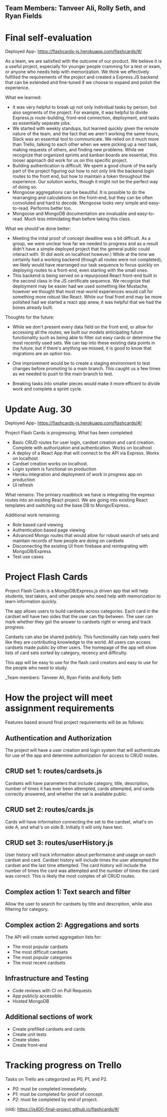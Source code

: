 ## Team Members:  Tanveer Ali, Rolly Seth, and Ryan Fields

# Final self-evaluation

Deployed App- https://flashcards-js.herokuapp.com/flashcards/#/

As a team, we are satisfied with the outcome of our product. We believe it is a useful project, especially for younger people cramming for a test or exam, or anyone who needs help with memorization. We think we effectively fulfilled the requirements of the project and created a Express.JS backend that can be extended and fine-tuned if we choose to expand and polish the experience.

What we learned:
- It was very helpful to break up not only individual tasks by person, but also segments of the project. For example, it was helpful to divide Express.js route-building, front-end connection, deployment, and tasks as essentially separate jobs.
- We started with weekly standups, but learned quickly given the remote nature of the team, and the fact that we aren't working the same hours, Slack was an essential tool to communicate. We relied on it much more than Trello, talking to each other when we were picking up a next task, making requests of others, and finding new problems. While we recognize that organized sprints and kanban boards are essential, this looser approach did work for us on this specific project.
- Building authentication is difficult. We spent a good chunk of the early part of the project figuring out how to not only link the backend login routes to the front end, but how to maintain a token throughout the experience. Our solution works, though it might not be the perfect way of doing so.
- Mongoose aggregations can be beautiful. It is possible to do the rearranging and calculations on the front-end, but they can be often convoluted and hard to decode. Mongoose looks very simple and easy-to-read. Performs better too.
- Mongoose and MongoDB documentation are invaluable and easy-to-read. Much less intimidating than before taking this class.

What we should've done better:
- Meeting the inital proof of concept deadline was a bit difficult. As a group, we were unclear how far we needed to progress and as a result didn't have a simple deployed project that the general public could interact with. (It did work on localhost however.) While at the time we certainly had a working backend (though all routes were not completed), we likely would have rearranged our task sequence to focus quickly on deploying routes to a front-end, even starting with the small ones.
- This backend is being served on a repurposed React front-end built in the second class in the JS certificate sequence. We recognize that deployment may be easier had we used something like Mustache, however we thought that most real-world experiences would call for something more robust like React. While our final front end may be more polished had we started a react app anew, it was helpful that we had the bones already built.

Thoughts for the future:
- While we don't present every data field on the front end, or allow for accessing all the routes, we built our models anticipating future functionality such as being able to filter out easy cards or determine the most recently used sets. We can tap into these existing data points in the future, but if there's anything we missed, it is good to know that migrations are an option too.

- One improvement would be to create a staging environment to test changes before promoting to a main branch.  This caught us a few times as we needed to push to the main branch to test.

- Breaking tasks into smaller pieces would make it more efficent to divide work and complete a sprint cycle.

# Update Aug. 30

Deployed App- https://flashcards-js.herokuapp.com/flashcards/#/

Project Flash Cards is progressing. What has been completed:
- Basic CRUD routes for user login, cardset creation and card creation. Complete with authorization and authentication. Works on localhost
- A deploy of a React App that will connect to the API via Express. Works on localhost
- Cardset creation works on localhost.
- Login system is functional on production
- Heroku integration and deployment of work in progress app on production
- UI refresh

What remains:
The primary roadblock we have is integrating the express routes into an existing React project. We are going into existing React templates and switching out the base DB to Mongo/Express..

Additional work remaining:
- Role based card viewing 
- Authentication based page viewing 
- Advanced Mongo routes that would allow for robust search of sets and maintain records of how people are doing on cardsets
- Disconnecting the existing UI from firebase and reintegrating with MongoDB/Express
- Test use cases

# Project Flash Cards
Project Flash Cards is a MongoDB/Express.js driven app that will help students, test takers, and other people who need help with memorization to learn information quickly.

The app allows users to build cardsets across categories. Each card in the cardset will have two sides that the user can flip between. The user can mark whether they got the answer to cardsets right or wrong and track progress.

Cardsets can also be shared publicly. This functionality can help users feel like they are contributing knowledge to the world. All users can access cardsets made public by other users. The homepage of the app will show lists of card sets sorted by category, recency and difficulty.

This app will be easy to use for the flash card creators and easy to use for the people who need to study.

_Team members: Tanveer Ali, Ryan Fields and Rolly Seth

# How the project will meet assignment requirements

Features based around final project requirements will be as follows:

## Authentication and Authorization

The project will have a user creation and login system that will authenticate for use of the app and determine authorization for access to CRUD routes.

## CRUD set 1: routes/cardsets.js

Cardsets will have parameters that include category, title, description, number of times it has ever been attempted, cards attempted, and cards correctly answered, and whether the set is available public.

## CRUD set 2: routes/cards.js

Cards will have information connecting the set to the cardset, what's on side A, and what's on side B. Initially it will only have text.

## CRUD set 3: routes/userHistory.js

User history will track information about performance and usage on each cardset and card. Cardset history will include times the user attempted the cardset and the last time attempted. The card history will include the number of times the card was attempted and the number of times the card was correct. This is likely the most complex of all CRUD routes.

## Complex action 1: Text search and filter

Allow the user to search for cardsets by title and description, while also filtering for category.

## Complex action 2: Aggregations and sorts

The API will create sorted aggregation lists for:
- The most popular cardsets
- The most difficult cardsets
- The most popular categories
- The most recent cardsets

## Infrastructure and Testing
- Code reviews with CI on Pull Requests
- App publicly accessible.  
- Hosted MongoDB 

## Additional sections of work
- Create prefilled cardsets and cards
- Create unit tests
- Create slides
- Create front-end

# Tracking progress on Trello

Tasks on Trello are categorized as P0, P1, and P2.
- *P0*: must be completed immediately.
- *P1*: must be completed for proof of concept.
- *P2*: must be completed by end of project.


(old): https://js400-final-project.github.io/flashcards/#/
